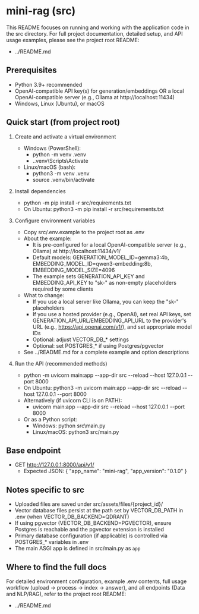 # mini-rag (src)

This README focuses on running and working with the application code in the src directory. For full project documentation, detailed setup, and API usage examples, please see the project root README:

- ../README.md

## Prerequisites
- Python 3.9+ recommended
- OpenAI-compatible API key(s) for generation/embeddings OR a local OpenAI-compatible server (e.g., Ollama at http://localhost:11434)
- Windows, Linux (Ubuntu), or macOS

## Quick start (from project root)
1) Create and activate a virtual environment
   - Windows (PowerShell):
     - python -m venv .venv
     - .\.venv\Scripts\Activate
   - Linux/macOS (bash):
     - python3 -m venv .venv
     - source .venv/bin/activate

2) Install dependencies
   - python -m pip install -r src/requirements.txt
   - On Ubuntu: python3 -m pip install -r src/requirements.txt

3) Configure environment variables
   - Copy src/.env.example to the project root as .env
   - About the example:
     - It is pre-configured for a local OpenAI-compatible server (e.g., Ollama) at http://localhost:11434/v1/
     - Default models: GENERATION_MODEL_ID=gemma3:4b, EMBEDDING_MODEL_ID=qwen3-embedding:8b, EMBEDDING_MODEL_SIZE=4096
     - The example sets GENERATION_API_KEY and EMBEDDING_API_KEY to "sk-" as non-empty placeholders required by some clients
   - What to change:
     - If you use a local server like Ollama, you can keep the "sk-" placeholders
     - If you use a hosted provider (e.g., OpenAI), set real API keys, set GENERATION_API_URL/EMBEDDING_API_URL to the provider's URL (e.g., https://api.openai.com/v1/), and set appropriate model IDs
     - Optional: adjust VECTOR_DB_* settings
     - Optional: set POSTGRES_* if using Postgres/pgvector
   - See ../README.md for a complete example and option descriptions

4) Run the API (recommended methods)
   - python -m uvicorn main:app --app-dir src --reload --host 127.0.0.1 --port 8000
   - On Ubuntu: python3 -m uvicorn main:app --app-dir src --reload --host 127.0.0.1 --port 8000
   - Alternatively (if uvicorn CLI is on PATH):
     - uvicorn main:app --app-dir src --reload --host 127.0.0.1 --port 8000
   - Or as a Python script:
     - Windows: python src\main.py
     - Linux/macOS: python3 src/main.py

## Base endpoint
- GET http://127.0.0.1:8000/api/v1/
  - Expected JSON: { "app_name": "mini-rag", "app_version": "0.1.0" }

## Notes specific to src
- Uploaded files are saved under src/assets/files/{project_id}/
- Vector database files persist at the path set by VECTOR_DB_PATH in .env (when VECTOR_DB_BACKEND=QDRANT)
- If using pgvector (VECTOR_DB_BACKEND=PGVECTOR), ensure Postgres is reachable and the pgvector extension is installed
- Primary database configuration (if applicable) is controlled via POSTGRES_* variables in .env
- The main ASGI app is defined in src/main.py as `app`

## Where to find the full docs
For detailed environment configuration, example .env contents, full usage workflow (upload → process → index → answer), and all endpoints (Data and NLP/RAG), refer to the project root README:

- ../README.md

